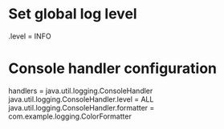 # Set global log level
.level = INFO

# Console handler configuration
handlers = java.util.logging.ConsoleHandler
java.util.logging.ConsoleHandler.level = ALL
java.util.logging.ConsoleHandler.formatter = com.example.logging.ColorFormatter